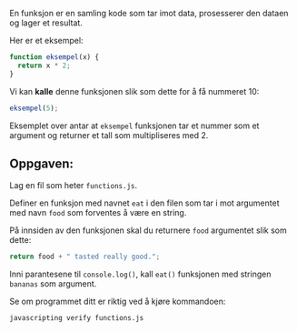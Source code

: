 En funksjon er en samling kode som tar imot data, prosesserer den dataen og lager et resultat.

Her er et eksempel:

```js
function eksempel(x) {
  return x * 2;
}
```

Vi kan **kalle** denne funksjonen slik som dette for å få nummeret 10:

```js
eksempel(5);
```

Eksemplet over antar at `eksempel` funksjonen tar et nummer som et argument og returner et tall som multipliseres med 2.

## Oppgaven:

Lag en fil som heter `functions.js`.

Definer en funksjon med navnet `eat` i den filen som tar i mot argumentet med navn `food` som forventes å være en string.

På innsiden av den funksjonen skal du returnere `food` argumentet slik som dette:

```js
return food + " tasted really good.";
```

Inni parantesene til `console.log()`, kall `eat()` funksjonen med stringen `bananas` som argument.

Se om programmet ditt er riktig ved å kjøre kommandoen:

```bash
javascripting verify functions.js
```
